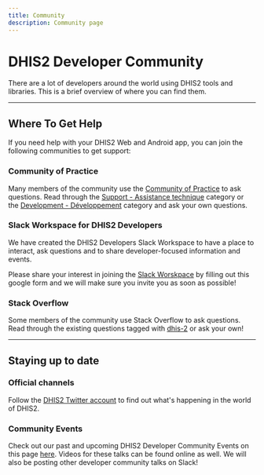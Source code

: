 ```yaml
---
title: Community
description: Community page
---
```


# DHIS2 Developer Community

There are a lot of developers around the world using DHIS2 tools and libraries. This is a brief overview of where you can find them.

--- 

## Where To Get Help

If you need help with your DHIS2 Web and Android app, you can join the following communities to get support:  

### Community of Practice 

Many members of the community use the [Community of Practice](https://community.dhis2.org/) to ask questions. Read through the [Support - Assistance technique](https://community.dhis2.org/c/support/8) category or the [Development - Développement](https://community.dhis2.org/c/development/10) category and ask your own questions. 

### Slack Workspace for DHIS2 Developers 

We have created the DHIS2 Developers Slack Workspace to have a place to interact, ask questions and to share developer-focused information and events.

Please share your interest in joining the [Slack Worskpace](https://docs.google.com/forms/d/e/1FAIpQLScuPQsMfEcLkCTiR87RhCG8v4eZZTf4CNPCFuAtRndEI211xA/viewform?usp=sf_link) by filling out this google form and we will make sure you invite you as soon as possible! 

### Stack Overflow

Some members of the community use Stack Overflow to ask questions. Read through the existing questions tagged with [dhis-2](https://stackoverflow.com/questions/tagged/dhis-2) or ask your own!

--- 

## Staying up to date

### Official channels

Follow the [DHIS2 Twitter account](https://twitter.com/dhis_2) to find out what's happening in the world of DHIS2.

### Community Events 

Check out our past and upcoming DHIS2 Developer Community Events on this page [here](./events/webinars). Videos for these talks can be found online as well. We will also be posting other developer community talks on Slack! 